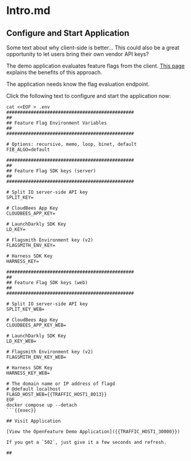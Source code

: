 # Intro.md

## Configure and Start Application
Some text about why client-side is better...
This could also be a great opportunity to let users bring their own vendor API keys?

The demo application evaluates feature flags from the client. [This page](https://example.com) explains the benefits of this approach.

The application needs know the flag evaluation endpoint.

Click the following text to configure and start the application now:

```
cat <<EOF > .env
###############################################
##
## Feature Flag Environment Variables
##
###############################################

# Options: recursive, memo, loop, binet, default
FIB_ALGO=default

###############################################
##
## Feature Flag SDK keys (server)
##
###############################################

# Split IO server-side API key
SPLIT_KEY=

# CloudBees App Key
CLOUDBEES_APP_KEY=

# LaunchDarkly SDK Key
LD_KEY=

# Flagsmith Environment key (v2)
FLAGSMITH_ENV_KEY=

# Harness SDK Key
HARNESS_KEY=

###############################################
##
## Feature Flag SDK keys (web)
##
###############################################

# Split IO server-side API key
SPLIT_KEY_WEB=

# CloudBees App Key
CLOUDBEES_APP_KEY_WEB=

# LaunchDarkly SDK Key
LD_KEY_WEB=

# Flagsmith Environment key (v2)
FLAGSMITH_ENV_KEY_WEB=

# Harness SDK Key
HARNESS_KEY_WEB=

# The domain name or IP address of flagd
# @default localhost
FLAGD_HOST_WEB={{TRAFFIC_HOST1_8013}}
EOF
docker compose up --detach
```{{exec}}

## Visit Application

[View the OpenFeature Demo Application]({{TRAFFIC_HOST1_30000}})

If you get a `502`, just give it a few seconds and refresh.

##